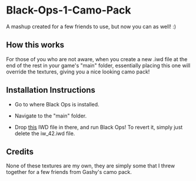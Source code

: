 # Black-Ops-1-Camo-Pack
A mashup created for a few friends to use, but now you can as well! :)

## How this works
For those of you who are not aware, when you create a new .iwd file at the end of the rest in your game's "main" folder, essentially placing this one will override the textures, giving you a nice looking camo pack!

## Installation Instructions
- Go to where Black Ops is installed.

- Navigate to the "main" folder.

- Drop [this](https://github.com/ohMarcel/Black-Ops-1-Camo-Pack/releases/download/v1.0/iw_42.iwd) IWD file in there, and run Black Ops! To revert it, simply just delete the iw_42.iwd file.

## Credits
None of these textures are my own, they are simply some that I threw together for a few friends from Gashy's camo pack.
